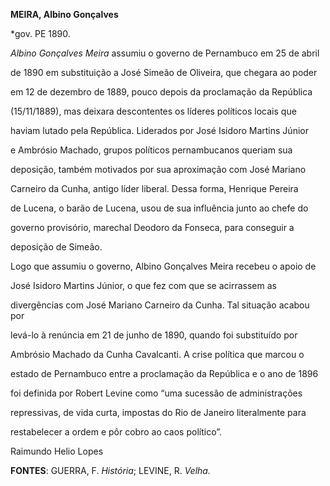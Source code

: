 **MEIRA, Albino Gonçalves**



\*gov. PE 1890.



*Albino Gonçalves Meira* assumiu o governo de Pernambuco em 25 de abril

de 1890 em substituição a José Simeão de Oliveira, que chegara ao poder

em 12 de dezembro de 1889, pouco depois da proclamação da República

(15/11/1889), mas deixara descontentes os líderes políticos locais que

haviam lutado pela República. Liderados por José Isidoro Martins Júnior

e Ambrósio Machado, grupos políticos pernambucanos queriam sua

deposição, também motivados por sua aproximação com José Mariano

Carneiro da Cunha, antigo líder liberal. Dessa forma, Henrique Pereira

de Lucena, o barão de Lucena, usou de sua influência junto ao chefe do

governo provisório, marechal Deodoro da Fonseca, para conseguir a

deposição de Simeão.



Logo que assumiu o governo, Albino Gonçalves Meira recebeu o apoio de

José Isidoro Martins Júnior, o que fez com que se acirrassem as

divergências com José Mariano Carneiro da Cunha. Tal situação acabou por

levá-lo à renúncia em 21 de junho de 1890, quando foi substituído por

Ambrósio Machado da Cunha Cavalcanti. A crise política que marcou o

estado de Pernambuco entre a proclamação da República e o ano de 1896

foi definida por Robert Levine como “uma sucessão de administrações

repressivas, de vida curta, impostas do Rio de Janeiro literalmente para

restabelecer a ordem e pôr cobro ao caos político”.



Raimundo Helio Lopes



**FONTES**: GUERRA, F. *História*; LEVINE, R. *Velha.*

